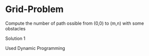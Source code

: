 # Grid-Problem

Compute the number of path ossible from (0,0) to (m,n) with some obstacles

Solution 1

Used Dynamic Programming 
